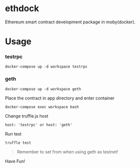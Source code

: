 # ethdock

Ethereum smart contract development package in moby(docker).

# Usage

### testrpc

```
docker-compose up -d workspace testrpc
```

### geth

```
docker-compose up -d workspace geth
```

Place the contract in app directory and enter container

```
docker-compose exec workspace bash
```

Change truffle.js host

```
host: 'testrpc' or host: 'geth'
```

Run test

```
truffle test
```

> Remember to set from when using geth as testnet!

Have Fun!
